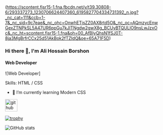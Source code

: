 (https://scontent.fjsr15-1.fna.fbcdn.net/v/t39.30808-6/293337273_1230706624407360_6195827704334731392_n.jpg?_nc_cat=111&ccb=1-7&_nc_sid=9c7eae&_nc_ohc=OnwhETjsZZ0AX8rtd5O&_nc_oc=AQmzycEnwGexZTNPkSL5A47UR6ppGu7kJITNgdw2gwX8g_BCUyBTQULlO9nsLwJzxOc&_nc_ht=scontent.fjsr15-1.fna&oh=00_AfBIyQhsN1fSJ0T-8ja3MgBrfrCCx25d51AkBok2fTZIdQ&oe=65A71F5D)

### Hi there 👋, I'm Ali Hossain Borshon
#### Web Developer
![Web Developer]


Skills: HTML / CSS

- 🌱 I’m currently learning Modern CSS 


[<img src='https://cdn.jsdelivr.net/npm/simple-icons@3.0.1/icons/github.svg' alt='github' height='40'>](https://github.com/alihossainborshon)  

[![trophy](https://github-profile-trophy.vercel.app/?username=alihossainborshon)](https://github.com/ryo-ma/github-profile-trophy)

![GitHub stats](https://github-readme-stats.vercel.app/api?username=alihossainborshon&show_icons=true)  

